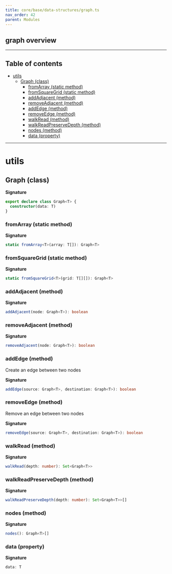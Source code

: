 ```yaml
---
title: core/base/data-structures/graph.ts
nav_order: 42
parent: Modules
---
```


## graph overview

---

<h2 class="text-delta">Table of contents</h2>

- [utils](#utils)
  - [Graph (class)](#graph-class)
    - [fromArray (static method)](#fromarray-static-method)
    - [fromSquareGrid (static method)](#fromsquaregrid-static-method)
    - [addAdjacent (method)](#addadjacent-method)
    - [removeAdjacent (method)](#removeadjacent-method)
    - [addEdge (method)](#addedge-method)
    - [removeEdge (method)](#removeedge-method)
    - [walkRead (method)](#walkread-method)
    - [walkReadPreserveDepth (method)](#walkreadpreservedepth-method)
    - [nodes (method)](#nodes-method)
    - [data (property)](#data-property)

---

# utils

## Graph (class)

**Signature**

```ts
export declare class Graph<T> {
  constructor(data: T)
}
```

### fromArray (static method)

**Signature**

```ts
static fromArray<T>(array: T[]): Graph<T>
```

### fromSquareGrid (static method)

**Signature**

```ts
static fromSquareGrid<T>(grid: T[][]): Graph<T>
```

### addAdjacent (method)

**Signature**

```ts
addAdjacent(node: Graph<T>): boolean
```

### removeAdjacent (method)

**Signature**

```ts
removeAdjacent(node: Graph<T>): boolean
```

### addEdge (method)

Create an edge between two nodes

**Signature**

```ts
addEdge(source: Graph<T>, destination: Graph<T>): boolean
```

### removeEdge (method)

Remove an edge between two nodes

**Signature**

```ts
removeEdge(source: Graph<T>, destination: Graph<T>): boolean
```

### walkRead (method)

**Signature**

```ts
walkRead(depth: number): Set<Graph<T>>
```

### walkReadPreserveDepth (method)

**Signature**

```ts
walkReadPreserveDepth(depth: number): Set<Graph<T>>[]
```

### nodes (method)

**Signature**

```ts
nodes(): Graph<T>[]
```

### data (property)

**Signature**

```ts
data: T
```
